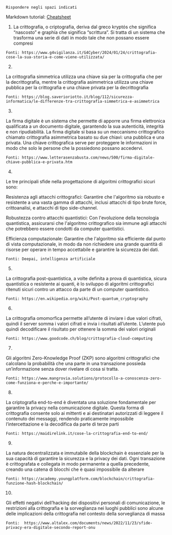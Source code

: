 ```
Rispondere negli spazi indicati
```

Markdown tutorial: [Cheatsheet](https://github.com/adam-p/markdown-here/wiki/Markdown-Cheatsheet)

1.   La crittografia, o criptografia, deriva dal greco kryptós che significa “nascosto” e graphía che significa “scrittura”. Si tratta di un sistema che trasforma una serie di dati in modo tale che non possano essere compresi

```
Fonti: https://www.g4vigilanza.it/G4Cyber/2024/01/24/crittografia-cose-la-sua-storia-e-come-viene-utilizzata/

```

2. 

 La crittografia simmetrica utilizza una chiave sia per la crittografia che per la decrittografia, mentre la crittografia asimmetrica utilizza una chiave pubblica per la crittografia e una chiave privata per la decrittografia


```
Fonti: https://blog.saverioriotto.it/blog/112/sicurezza-informatica/le-differenze-tra-crittografia-simmetrica-e-asimmetrica
```

3. 

La firma digitale è un sistema che permette di apporre una firma elettronica qualificata a un documento digitale, garantendo la sua autenticità, integrità e non ripudiabilità. La firma digitale si basa su un meccanismo crittografico chiamato crittografia asimmetrica basato su due chiavi: una pubblica e una privata. Una chiave crittografica serve per proteggere le informazioni in modo che solo le persone che la possiedono possano accedervi.

```
Fonti: https://www.letterasenzabusta.com/news/500/firma-digitale-chiave-pubblica-e-privata.htm

```

4. 

Le tre principali sfide nella progettazione di algoritmi crittografici sicuri sono:

Resistenza agli attacchi crittografici: Garantire che l'algoritmo sia robusto e resistente a una vasta gamma di attacchi, inclusi attacchi di tipo brute force, crittoanalisi, e attacchi di tipo side-channel.

Robustezza contro attacchi quantistici: Con l'evoluzione della tecnologia quantistica, assicurarsi che l'algoritmo crittografico sia immune agli attacchi che potrebbero essere condotti da computer quantistici.

Efficienza computazionale: Garantire che l'algoritmo sia efficiente dal punto di vista computazionale, in modo da non richiedere una grande quantità di risorse per operare in tempo accettabile e garantire la sicurezza dei dati.


```
Fonti: Deepai, intelligenza artificiale

```

5. 

La crittografia post-quantistica, a volte definita a prova di quantistica, sicura quantistica o resistente ai quanti, è lo sviluppo di algoritmi crittografici ritenuti sicuri contro un attacco da parte di un computer quantistico.


```
Fonti: https://en.wikipedia.org/wiki/Post-quantum_cryptography

```

6. 

La crittografia omomorfica permette all’utente di inviare i due valori cifrati, quindi il server somma i valori cifrati e invia i risultati all’utente. L’utente può quindi decodificare il risultato per ottenere la somma dei valori originali


```
Fonti: https://www.goodcode.ch/blog/crittografia-cloud-computing

```

7. 

Gli algoritmi Zero-Knowledge Proof (ZKP) sono algoritmi crittografici che calcolano la probabilità che una parte in una transazione possieda un’informazione senza dover rivelare di cosa si tratta.


```
Fonti: https://www.mangrovia.solutions/protocollo-a-conoscenza-zero-come-funziona-e-perche-e-importante/

```

8. 

 La criptografia end-to-end è diventata una soluzione fondamentale per garantire la privacy nella comunicazione digitale. Questa forma di crittografia consente solo ai mittenti e ai destinatari autorizzati di leggere il contenuto dei messaggi, rendendo praticamente impossibile l’intercettazione e la decodifica da parte di terze parti

```
Fonti: https://maidirelink.it/cose-la-crittografia-end-to-end/

```

9. 

La natura decentralizzata e immutabile della blockchain è essenziale per la sua capacità di garantire la sicurezza e la privacy dei dati. Ogni transazione è crittografata e collegata in modo permanente a quella precedente, creando una catena di blocchi che è quasi impossibile da alterare


```
Fonti: https://academy.youngplatform.com/blockchain/crittografia-funzione-hash-blockchain/

```

10. 

Gli effetti negativi dell’hacking dei dispositivi personali di comunicazione, le restrizioni alla crittografia e la sorveglianza nei luoghi pubblici sono alcune delle implicazioni della crittografia nel contesto della sorveglianza di massa

```
Fonti:  https://www.altalex.com/documents/news/2022/11/23/sfide-privacy-era-digitale-secondo-report-onu

```